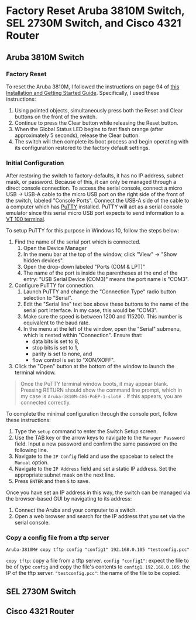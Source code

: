 # Factory Reset Aruba 3810M Switch, SEL 2730M Switch, and Cisco 4321 Router

## Aruba 3810M Switch
### Factory Reset
To reset the Aruba 3810M, I followed the instructions on page 94 of [this Installation and Getting Started Guide](https://www.arubanetworks.com/techdocs/hardware/switches/3810/IGSG/3810_igsg.pdf). Specifically, I used these instructions:

1. Using pointed objects, simultaneously press both the Reset and Clear buttons on the front of the switch.
2. Continue to press the Clear button while releasing the Reset button.
3. When the Global Status LED begins to fast flash orange (after approximately 5 seconds), release the Clear button.
4. The switch will then complete its boot process and begin operating with its configuration restored to the factory default settings.

### Initial Configuration
After restoring the switch to factory-defaults, it has no IP address, subnet mask, or password. Because of this, it can only be managed through a direct console connection. To access the serial console, connect a micro USB &rarr; USB-A cable to the micro USB port on the right side of the front of the switch, labeled "Console Ports". Connect the USB-A side of the cable to a computer which has [PuTTY](https://www.putty.org/) installed. PuTTY will act as a serial console emulator since this serial micro USB port expects to send information to a [VT 100 terminal](https://en.wikipedia.org/wiki/VT100). 

To setup PuTTY for this purpose in Windows 10, follow the steps below:
1. Find the name of the serial port which is connected.
    1. Open the Device Manager
    2. In the menu bar at the top of the window, click "View" &rarr; "Show hidden devices".
    3. Open the drop-down labeled "Ports (COM & LPT)"
    4. The name of the port is inside the parentheses at the end of the entry: "USB Serial Device (COM3)" means the port name is "COM3".
2. Configure PuTTY for connection.
    1. Launch PuTTY and change the "Connection Type" radio button selection to "Serial".
    2. Edit the "Serial line" text box above these buttons to the name of the serial port interface. In my case, this would be "COM3".
    3. Make sure the speed is between 1200 and 115200. This number is equivalent to the baud rate.
    4. In the menu at the left of the window, open the "Serial" submenu, which is nested within "Connection". Ensure that:
        - data bits is set to 8,
        - stop bits is set to 1, 
        - parity is set to none, and 
        - flow control is set to "XON/XOFF".
3. Click the "Open" button at the bottom of the window to launch the terminal window.

> Once the PuTTY terminal window boots, it may appear blank. Pressing RETURN should show the command line prompt, which in my case is ``Aruba-3810M-48G-PoEP-1-slot# ``. If this appears, you are connected correctly.

To complete the minimal configuration through the console port, follow these instructions:
1. Type the ``setup`` command to enter the Switch Setup screen.
2. Use the TAB key or the arrow keys to navigate to the ``Manager Password`` field. Input a new password and confirm the same password on the following line.
3. Navigate to the ``IP Config`` field and use the spacebar to select the ``Manual`` option.
4. Navigate to the ``IP Address`` field and set a static IP address. Set the appropriate subnet mask on the next line.
5. Press ``ENTER`` and then ``S`` to save.

Once you have set an IP address in this way, the switch can be managed via the browser-based GUI by navigating to its address:
1. Connect the Aruba and your computer to a switch.
2. Open a web browser and search for the IP address that you set via the serial console.


### Copy a config file from a tftp server
```
Aruba-3810M# copy tftp config "config1" 192.168.0.105 "testconfig.pcc"
```

``copy tftp``: copy a file from a tftp server.
``config "config1"``: expect the file to be of type ``config`` and copy the file's contents to ``config1``.
``192.168.0.105``: the IP of the tftp server.
``"testconfig.pcc"``: the name of the file to be copied.

## SEL 2730M Switch

## Cisco 4321 Router